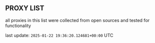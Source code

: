 ## PROXY LIST

all proxies in this list were collected from open sources and tested for functionality

last update: `2025-01-22 19:36:20.124681+00:00` UTC
